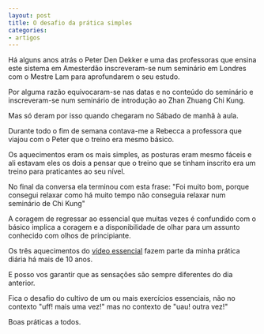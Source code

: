 ```yaml
---
layout: post
title: O desafio da prática simples
categories:
- artigos
---
```

Há alguns anos atrás o Peter Den Dekker e uma das professoras que ensina este sistema em Amesterdão inscreveram-se num seminário em Londres com o Mestre Lam para aprofundarem o seu estudo. 

Por alguma razão equivocaram-se nas datas e no conteúdo do seminário e inscreveram-se num seminário de introdução ao Zhan Zhuang Chi Kung. 

Mas só deram por isso quando chegaram no Sábado de manhã à aula. 

Durante todo o fim de semana contava-me a Rebecca a professora que viajou com o Peter que o treino era mesmo básico. 

Os aquecimentos eram os mais simples, as posturas eram mesmo fáceis e ali estavam eles os dois a pensar que o treino que se tinham inscrito era um treino para praticantes ao seu nível. 

No final da conversa ela terminou com esta frase: "Foi muito bom, porque consegui relaxar como há muito tempo não conseguia relaxar num seminário de Chi Kung"

A coragem de regressar ao essencial que muitas vezes é confundido com
o básico  implica a coragem e a disponibilidade de olhar para um assunto
conhecido com olhos de principiante. 

Os três aquecimentos do [vídeo essencial](http://devagar.org/video.html)
fazem parte da minha prática diária há mais de 10 anos.

E posso vos garantir que as sensações são sempre diferentes do dia
anterior. 

Fica o desafio do cultivo de um ou mais exercícios essenciais, não no
contexto "uff! mais uma vez!" mas no contexto de "uau! outra vez!"

Boas práticas a todos.

